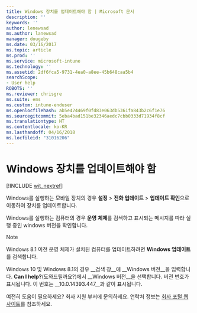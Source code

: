 ```yaml
---
title: Windows 장치를 업데이트해야 함 | Microsoft 문서
description: ''
keywords: ''
author: lenewsad
ms.author: lanewsad
manager: dougeby
ms.date: 03/16/2017
ms.topic: article
ms.prod: ''
ms.service: microsoft-intune
ms.technology: ''
ms.assetid: 2df6fca5-9731-4ea0-a8ee-45b648caa5b4
searchScope:
- User help
ROBOTS: ''
ms.reviewer: chrisgre
ms.suite: ems
ms.custom: intune-enduser
ms.openlocfilehash: ab5e424469f0fd83e063db5361fa843b2c6f1e76
ms.sourcegitcommit: 5eba4bad151be32346aedc7cbb0333d71934f8cf
ms.translationtype: HT
ms.contentlocale: ko-KR
ms.lasthandoff: 04/16/2018
ms.locfileid: "31016206"
---
```

# <a name="you-need-to-update-your-windows-device"></a>Windows 장치를 업데이트해야 함

[!INCLUDE [wit_nextref](includes/end-user-os-update-guidance.md)]

Windows를 실행하는 모바일 장치의 경우 **설정** > **전화 업데이트** > **업데이트 확인**으로 이동하여 장치를 업데이트합니다.

Windows를 실행하는 컴퓨터의 경우 **운영 체제**를 검색하고 표시되는 메시지를 따라 실행 중인 windows 버전을 확인합니다.

> [!Note]
> Windows 8.1 이전 운영 체제가 설치된 컴퓨터를 업데이트하려면 **Windows 업데이트**를 검색합니다.

Windows 10 및 Windows 8.1의 경우 __검색 창__에 __Windows 버전__을 입력합니다. __Can I help?__(도와드릴까요?)에서 __Windows 버전__을 선택합니다. 버전 번호가 표시됩니다. 이 번호는 __10.0.14393.447__과 같이 표시됩니다.

여전히 도움이 필요하세요? 회사 지원 부서에 문의하세요. 연락처 정보는 [회사 포털 웹 사이트](https://portal.manage.microsoft.com#HelpDeskDialog)를 참조하세요.
